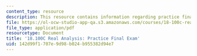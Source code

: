 ```yaml
---
content_type: resource
description: This resource contains information regarding practice final exam.
file: https://ol-ocw-studio-app-qa.s3.amazonaws.com/courses/18-100c-real-analysis-fall-2012/142d99f1707e9d98b024b955382d94e7_MIT18_100CF12_finlpractice.pdf
file_type: application/pdf
resourcetype: Document
title: '18.100C Real Analysis: Practice Final Exam'
uid: 142d99f1-707e-9d98-b024-b955382d94e7
---
```

